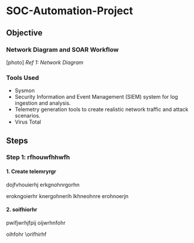 # SOC-Automation-Project

## Objective


### Network Diagram and SOAR Workflow

[photo]
*Ref 1: Network Diagram*

### Tools Used

- Sysmon
- Security Information and Event Management (SIEM) system for log ingestion and analysis.
- Telemetry generation tools to create realistic network traffic and attack scenarios.
- Virus Total

## Steps

### Step 1: rfhouwfhhwfh
#### 1. Create telemryrgr
dojfvhouierhj
erkgnohnrgorhn

erokngoierhr
knergohnerih
lkhneohnre
erohnoerjn

#### 2. soifhiorhr
pwifjwrhjfpij
oijwrhnfohr

oihfohr
\orifhirhf
